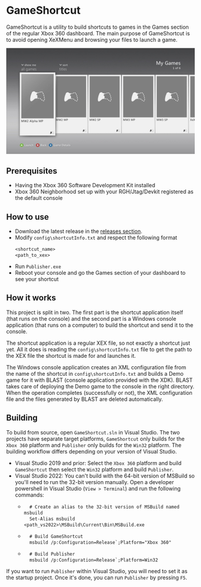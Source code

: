 # GameShortcut

GameShortcut is a utility to build shortcuts to games in the Games section of the regular Xbox 360 dashboard. The main purpose of GameShortcut is to avoid opening XeXMenu and browsing your files to launch a game.

<img src="./resources/screenshot.jpg" alt="Games section"/>

## Prerequisites

-   Having the Xbox 360 Software Development Kit installed
-   Xbox 360 Neighborhood set up with your RGH/Jtag/Devkit registered as the default console

## How to use

-   Download the latest release in the [releases section](https://github.com/ClementDreptin/GameShortcut/releases).
-   Modify `config\shortcutInfo.txt` and respect the following format
    ```
    <shortcut_name>
    <path_to_xex>
    ```
-   Run `Publisher.exe`
-   Reboot your console and go the Games section of your dashboard to see your shortcut

## How it works

This project is split in two. The first part is the shortcut application itself (that runs on the console) and the second part is a Windows console application (that runs on a computer) to build the shortcut and send it to the console.

The shortcut application is a regular XEX file, so not exactly a shortcut just yet. All it does is reading the `config\shortcutInfo.txt` file to get the path to the XEX file the shortcut is made for and launches it.

The Windows console application creates an XML configuration file from the name of the shortcut in `config\shortcutInfo.txt` and builds a Demo game for it with BLAST (console application provided with the XDK). BLAST takes care of deploying the Demo game to the console in the right directory. When the operation completes (successfully or not), the XML configuration file and the files generated by BLAST are deleted automatically.

## Building

To build from source, open `GameShortcut.sln` in Visual Studio. The two projects have separate target platforms, `GameShortcut` only builds for the `Xbox 360` platform and `Publisher` only builds for the `Win32` platform. The building workflow differs depending on your version of Visual Studio.

-   Visual Studio 2019 and prior: Select the `Xbox 360` platform and build `GameShortcut` then select the `Win32` platform and build `Publisher`.
-   Visual Studio 2022: You can't build with the 64-bit version of MSBuild so you'll need to run the 32-bit version manually. Open a developer powershell in Visual Studio (`View > Terminal`) and run the following commands:
    -   ```PS1
          # Create an alias to the 32-bit version of MSBuild named msbuild
          Set-Alias msbuild <path_vs2022>\MSBuild\Current\Bin\MSBuild.exe
        ```
    -   ```PS1
          # Build GameShortcut
          msbuild /p:Configuration=Release`;Platform="Xbox 360"
        ```
    -   ```PS1
          # Build Publisher
          msbuild /p:Configuration=Release`;Platform=Win32
        ```

If you want to run `Publisher` within Visual Studio, you will need to set it as the startup project. Once it's done, you can run `Publisher` by pressing `F5`.
